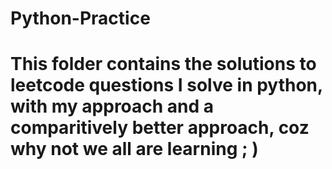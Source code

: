 # Python-Practice
# This folder contains the solutions to leetcode questions I solve in python, with my approach and a comparitively better approach, coz why not we all are learning ; ) 
